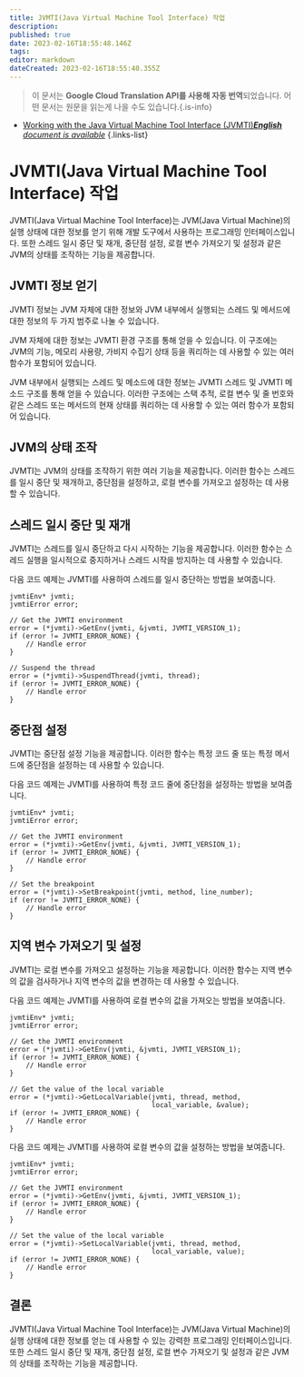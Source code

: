 ```yaml
---
title: JVMTI(Java Virtual Machine Tool Interface) 작업
description: 
published: true
date: 2023-02-16T18:55:48.146Z
tags: 
editor: markdown
dateCreated: 2023-02-16T18:55:40.355Z
---
```


> 이 문서는 **Google Cloud Translation API를 사용해 자동 번역**되었습니다.
어떤 문서는 원문을 읽는게 나을 수도 있습니다.{.is-info}



- [Working with the Java Virtual Machine Tool Interface (JVMTI)***English** document is available*](/en/Knowledge-base/Java/working-with-the-java-virtual-machine-tool-interface-jvmti)
{.links-list}


# JVMTI(Java Virtual Machine Tool Interface) 작업

JVMTI(Java Virtual Machine Tool Interface)는 JVM(Java Virtual Machine)의 실행 상태에 대한 정보를 얻기 위해 개발 도구에서 사용하는 프로그래밍 인터페이스입니다. 또한 스레드 일시 중단 및 재개, 중단점 설정, 로컬 변수 가져오기 및 설정과 같은 JVM의 상태를 조작하는 기능을 제공합니다.

## JVMTI 정보 얻기

JVMTI 정보는 JVM 자체에 대한 정보와 JVM 내부에서 실행되는 스레드 및 메서드에 대한 정보의 두 가지 범주로 나눌 수 있습니다.

JVM 자체에 대한 정보는 JVMTI 환경 구조를 통해 얻을 수 있습니다. 이 구조에는 JVM의 기능, 메모리 사용량, 가비지 수집기 상태 등을 쿼리하는 데 사용할 수 있는 여러 함수가 포함되어 있습니다.

JVM 내부에서 실행되는 스레드 및 메소드에 대한 정보는 JVMTI 스레드 및 JVMTI 메소드 구조를 통해 얻을 수 있습니다. 이러한 구조에는 스택 추적, 로컬 변수 및 줄 번호와 같은 스레드 또는 메서드의 현재 상태를 쿼리하는 데 사용할 수 있는 여러 함수가 포함되어 있습니다.

## JVM의 상태 조작

JVMTI는 JVM의 상태를 조작하기 위한 여러 기능을 제공합니다. 이러한 함수는 스레드를 일시 중단 및 재개하고, 중단점을 설정하고, 로컬 변수를 가져오고 설정하는 데 사용할 수 있습니다.

## 스레드 일시 중단 및 재개

JVMTI는 스레드를 일시 중단하고 다시 시작하는 기능을 제공합니다. 이러한 함수는 스레드 실행을 일시적으로 중지하거나 스레드 시작을 방지하는 데 사용할 수 있습니다.

다음 코드 예제는 JVMTI를 사용하여 스레드를 일시 중단하는 방법을 보여줍니다.

```
jvmtiEnv* jvmti;
jvmtiError error;

// Get the JVMTI environment
error = (*jvmti)->GetEnv(jvmti, &jvmti, JVMTI_VERSION_1);
if (error != JVMTI_ERROR_NONE) {
    // Handle error
}

// Suspend the thread
error = (*jvmti)->SuspendThread(jvmti, thread);
if (error != JVMTI_ERROR_NONE) {
    // Handle error
}
```

## 중단점 설정

JVMTI는 중단점 설정 기능을 제공합니다. 이러한 함수는 특정 코드 줄 또는 특정 메서드에 중단점을 설정하는 데 사용할 수 있습니다.

다음 코드 예제는 JVMTI를 사용하여 특정 코드 줄에 중단점을 설정하는 방법을 보여줍니다.

```
jvmtiEnv* jvmti;
jvmtiError error;

// Get the JVMTI environment
error = (*jvmti)->GetEnv(jvmti, &jvmti, JVMTI_VERSION_1);
if (error != JVMTI_ERROR_NONE) {
    // Handle error
}

// Set the breakpoint
error = (*jvmti)->SetBreakpoint(jvmti, method, line_number);
if (error != JVMTI_ERROR_NONE) {
    // Handle error
}
```

## 지역 변수 가져오기 및 설정

JVMTI는 로컬 변수를 가져오고 설정하는 기능을 제공합니다. 이러한 함수는 지역 변수의 값을 검사하거나 지역 변수의 값을 변경하는 데 사용할 수 있습니다.

다음 코드 예제는 JVMTI를 사용하여 로컬 변수의 값을 가져오는 방법을 보여줍니다.

```
jvmtiEnv* jvmti;
jvmtiError error;

// Get the JVMTI environment
error = (*jvmti)->GetEnv(jvmti, &jvmti, JVMTI_VERSION_1);
if (error != JVMTI_ERROR_NONE) {
    // Handle error
}

// Get the value of the local variable
error = (*jvmti)->GetLocalVariable(jvmti, thread, method,
                                   local_variable, &value);
if (error != JVMTI_ERROR_NONE) {
    // Handle error
}
```

다음 코드 예제는 JVMTI를 사용하여 로컬 변수의 값을 설정하는 방법을 보여줍니다.

```
jvmtiEnv* jvmti;
jvmtiError error;

// Get the JVMTI environment
error = (*jvmti)->GetEnv(jvmti, &jvmti, JVMTI_VERSION_1);
if (error != JVMTI_ERROR_NONE) {
    // Handle error
}

// Set the value of the local variable
error = (*jvmti)->SetLocalVariable(jvmti, thread, method,
                                   local_variable, value);
if (error != JVMTI_ERROR_NONE) {
    // Handle error
}
```

## 결론

JVMTI(Java Virtual Machine Tool Interface)는 JVM(Java Virtual Machine)의 실행 상태에 대한 정보를 얻는 데 사용할 수 있는 강력한 프로그래밍 인터페이스입니다. 또한 스레드 일시 중단 및 재개, 중단점 설정, 로컬 변수 가져오기 및 설정과 같은 JVM의 상태를 조작하는 기능을 제공합니다.